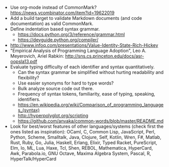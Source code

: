 - Use org-mode instead of CommonMark? https://news.ycombinator.com/item?id=19622019
- Add a build target to validate Markdown documents (and code documentation) as valid CommonMark.
- Define indentation based syntax grammar.
  - https://docs.python.org/3/reference/grammar.html
  - https://devguide.python.org/compiler/
- http://www.infoq.com/presentations/Value-Identity-State-Rich-Hickey
- "Empirical Analysis of Programming Language Adoption", Leo A. Meyerovich, Ariel Rabkin: http://sns.cs.princeton.edu/docs/asr-oopsla13.pdf
- Evaluate typing difficulty of each identifier and syntax quantitatively.
  - Can the syntax grammar be simplified without hurting readability and flexibility?
  - Use easier synonyms for hard to type words?
  - Bulk analyze source code out there.
  - Frequency of syntax tokens, familiarity, ease of typing, speaking, identifiers.
  - https://en.wikipedia.org/wiki/Comparison_of_programming_languages_(syntax)
  - http://hyperpolyglot.org/scripting
  - https://github.com/anvaka/common-words/blob/master/README.md
- Look for best/worst features of other languages/systems (check first the ones listed as inspiration): OCaml, C, Common Lisp, JavaScript, Perl, Python, Scheme, Smalltalk, Java, Clojure, Self, Kotlin, Wren, F#, Matlab, Rust, Ruby, Go, Julia, Haskell, Erlang, Elixir, Typed Racket, PureScript, Elm, Io, ML, Lua, Haxe, Tcl, Shen, REBOL, Mathematica, HyperCard, Awk, Parabola.io, GNU Octave, Maxima Algebra System, Pascal, R, HyperTalk/HyperCard

